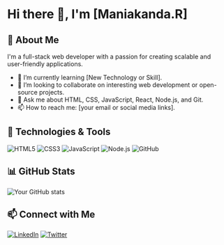 # Hi there 👋, I'm [Maniakanda.R]

## 🚀 About Me
I'm a full-stack web developer with a passion for creating scalable and user-friendly applications.

- 🌱 I’m currently learning [New Technology or Skill].
- 👯 I’m looking to collaborate on interesting web development or open-source projects.
- 💬 Ask me about HTML, CSS, JavaScript, React, Node.js, and Git.
- 📫 How to reach me: [your email or social media links].

## 🔧 Technologies & Tools
![HTML5](https://img.shields.io/badge/-HTML5-E34F26?style=flat&logo=html5&logoColor=white)
![CSS3](https://img.shields.io/badge/-CSS3-1572B6?style=flat&logo=css3&logoColor=white)
![JavaScript](https://img.shields.io/badge/-JavaScript-F7DF1E?style=flat&logo=javascript&logoColor=black)
![Node.js](https://img.shields.io/badge/-Node.js-339933?style=flat&logo=node.js&logoColor=white)
![GitHub](https://img.shields.io/badge/-GitHub-181717?style=flat&logo=github)

## 📊 GitHub Stats
![Your GitHub stats](https://github-readme-stats.vercel.app/api?username=YourGitHubUsername&show_icons=true&theme=radical)

## 📫 Connect with Me
[![LinkedIn](https://img.shields.io/badge/-LinkedIn-blue?style=flat&logo=Linkedin&logoColor=white)](https://linkedin.com/in/your-profile)
[![Twitter](https://img.shields.io/badge/-Twitter-1DA1F2?style=flat&logo=Twitter&logoColor=white)](https://twitter.com/your-profile)
